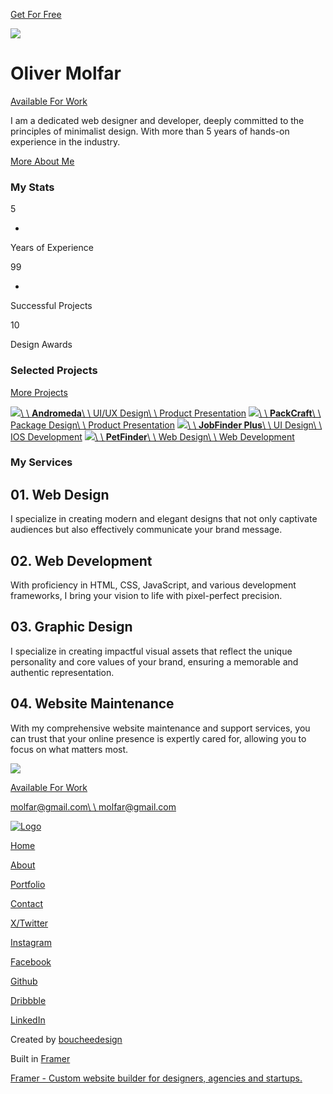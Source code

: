 [Get For Free](https://pxl.to/molfar)

![](https://framerusercontent.com/images/VQYjxxzZqlkTdkIJlP0oR87du0.jpg)

# Oliver Molfar

[Available For Work](https://molfar.framer.website/contact)

I am a dedicated web designer and developer, deeply committed to the principles of minimalist design. With more than 5 years of hands-on experience in the industry.

[More About Me](https://molfar.framer.website/about)

### My Stats

5

+

Years of Experience

99

+

Successful Projects

10

Design Awards

### Selected Projects

[More Projects](https://molfar.framer.website/portfolio)

[![](https://framerusercontent.com/images/knqFZ7PlQ36gLj5P0wd3dO9d9zc.jpg)\\
\\
**Andromeda**\\
\\
UI/UX Design\\
\\
Product Presentation](https://molfar.framer.website/project/andromeda) [![](https://framerusercontent.com/images/CiXDZHay0sdQT2R9IR1Egvakp3M.jpg)\\
\\
**PackCraft**\\
\\
Package Design\\
\\
Product Presentation](https://molfar.framer.website/project/packcraft) [![](https://framerusercontent.com/images/7EzA2lCykpIqL0QLXV72yYGu1E.jpg)\\
\\
**JobFinder Plus**\\
\\
UI Design\\
\\
IOS Development](https://molfar.framer.website/project/jobfinder-plus) [![](https://framerusercontent.com/images/GJAaKjURxM9aTW2E3gEbfHHPZOY.jpg)\\
\\
**PetFinder**\\
\\
Web Design\\
\\
Web Development](https://molfar.framer.website/project/petfinder)

### My Services

## 01\. Web Design

I specialize in creating modern and elegant designs that not only captivate audiences but also effectively communicate your brand message.

## 02\. Web Development

With proficiency in HTML, CSS, JavaScript, and various development frameworks, I bring your vision to life with pixel-perfect precision.

## 03\. Graphic Design

I specialize in creating impactful visual assets that reflect the unique personality and core values of your brand, ensuring a memorable and authentic representation.

## 04\. Website Maintenance

With my comprehensive website maintenance and support services, you can trust that your online presence is expertly cared for, allowing you to focus on what matters most.

![](https://framerusercontent.com/images/Gxph3eQdeqhXa5dHw5c0NykhSE.jpg)

[Available For Work](https://molfar.framer.website/contact)

[molfar@gmail.com\\
\\
molfar@gmail.com](mailto:yourname@example.com)

[![Logo](https://framerusercontent.com/images/2JIgalejcmrUKEz5JwwdnjEupE.svg)](https://molfar.framer.website/)

[Home](https://molfar.framer.website/)

[About](https://molfar.framer.website/about)

[Portfolio](https://molfar.framer.website/portfolio)

[Contact](https://molfar.framer.website/contact)

[X/Twitter](https://x.com/)

[Instagram](https://instagram.com/)

[Facebook](https://facebook.com/)

[Github](https://github.com/)

[Dribbble](https://dribbble.com/)

[LinkedIn](https://linkedin.com/)

Created by [boucheedesign](https://x.com/boucheedesign)

Built in [Framer](https://www.framer.com/?via=boucheedesign)

[Framer - Custom website builder for designers, agencies and startups.](https://www.framer.com/ "Framer - Custom website builder for designers, agencies and startups.")